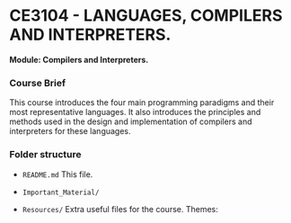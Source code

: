 # CE3104 - LANGUAGES, COMPILERS AND INTERPRETERS.

**Module: Compilers and Interpreters.**

### Course Brief

This course introduces the four main programming paradigms and their most representative languages. It also introduces the principles and methods used in the design and implementation of compilers and interpreters for these languages.

### Folder structure

- `README.md`
    This file.
    
- `Important_Material/`
    
- `Resources/`
    Extra useful files for the course.
    Themes:
    
